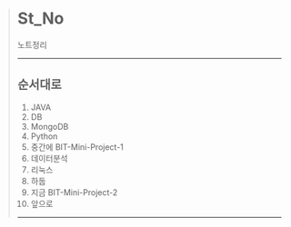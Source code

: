 ># St_No
>노트정리
>***
>## 순서대로 
>1. JAVA
>2. DB
>3. MongoDB
>4. Python
>5. 중간에 BIT-Mini-Project-1
>6. 데이터분석
>7. 리눅스
>8. 하둡
>9. 지금 BIT-Mini-Project-2
>10. 앞으로
>***
